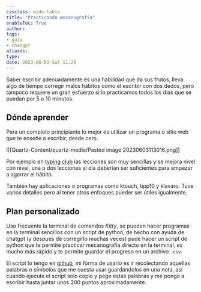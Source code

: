 ```yaml
---
cssclass: wide-table
title: "Practicando mecanografía"
enableToc: True
author: 
tags: 
- guía
- chatgpt
aliases: 
type: 
date: 2023-06-03-Sat 11:26
---
```


Saber escribir adecuadamente es una habilidad que da sus frutos, lleva algo de tiempo corregir malos hábitos como el escribir con dos dedos, pero tampoco requiere un gran esfuerzo si lo practicamos todos los días que se puedan por 5 o 10 minutos.

## Dónde aprender

Para un completo principiante lo mejor es utilizar un programa o sitio web que te enseñe a escribir, desde cero. 

![[Quartz-Content/quartz-media/Pasted image 20230603113016.png]]

Por ejemplo en [typing club](https://www.edclub.com/sportal/) las lecciones son muy sencillas y se mejora nivel con nivel, una o dos lecciones al día deberían ser suficientes para empezar a agarrar el hábito.

También hay aplicaciones o programas como ktouch, tipp10 y klavaro. Tuve varios detalles pero al tener otros enfoques pueder ser útiles igualmente.


## Plan personalizado

Uso frecuente la terminal de comandos _Kitty_, se pueden hacer programas en la terminal sencillos con un script de python, de hecho con ayuda de chatgpt (y después de corregirlo muchas veces) pude hacer un script de python que te permite practicar mecanografía directo en la terminal, es mucho más rápido y te permite guardar el progreso en un archivo `.csv`.

El script lo tengo en [github](https://github.com/cheesent/justPractice), mi forma de usarlo es ir recolectando aquellas palabras o símbolos que me cuesta usar guardándolos en una nota, así cuando ejecute el script solo copio y pego estas palabras y me pongo a escribir hasta juntar unos 200 puntos aproximadamente.
